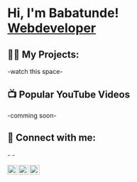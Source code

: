 <h1>Hi, I'm Babatunde! <br/><a href="https://github.com/2ndeDdeveloper">Webdeveloper</a></h1>


<h2>👨‍💻 My Projects:</h2>

-watch this space-
 
<h2>📺 Popular YouTube Videos</h2>
           
  -comming soon-

  <h2> 🤳 Connect with me:</h2>
  - -

[<img align="left" alt="2ndeDdeveloper | Twitter" width="22px" src="https://cdn.jsdelivr.net/npm/simple-icons@v3/icons/twitter.svg" />][twitter]
[<img align="left" alt="2ndeDdeveloper | LinkedIn" width="22px" src="https://cdn.jsdelivr.net/npm/simple-icons@v3/icons/linkedin.svg" />][linkedin]
[<img align="left" alt="2ndeDdeveloper | Instagram" width="22px" src="https://cdn.jsdelivr.net/npm/simple-icons@v3/icons/instagram.svg" />][instagram]

[twitter]: https://twitter.com/2ndeDdeveloper/
                                                                                                                                       
[instagram]: https://www.instagram.com/2ndeddeveloper/
                                                                                                                                       
[linkedin]: https://www.linkedin.com/in/babatunde-ayoade-453674238/

<!--
**2ndeDdeveloper/2ndeDdeveloper** is a ✨ _special_ ✨ repository because its `README.md` (this file) appears on your GitHub profile.

Here are some ideas to get you started:

- 🔭 I’m currently working on ...
- 🌱 I’m currently learning ...
- 👯 I’m looking to collaborate on ...
- 🤔 I’m looking for help with ...
- 💬 Ask me about ...
- 📫 How to reach me: ...
- 😄 Pronouns: ...
- ⚡ Fun fact: ...
-->
